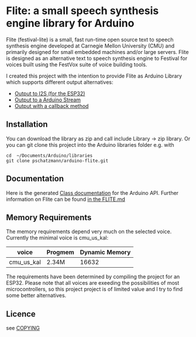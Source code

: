 # Flite: a small speech synthesis engine library for Arduino

Flite (festival-lite) is a small, fast run-time open source text to speech synthesis engine developed at Carnegie Mellon University (CMU) and primarily designed for small embedded machines and/or large servers. Flite is designed as an alternative text to speech synthesis engine to Festival for voices built using the FestVox suite of voice building tools. 

I created this project with the intention to provide Flite as Arduino Library which supports different output alternatives:

- [Output to I2S (for the ESP32)](examples/text_to_speach_i2s/text_to_speach_i2s.ino)
- [Output to a Arduino Stream](examples/text_to_speach_stream/text_to_speach_stream.ino)
- [Output with a callback method](examples/text_to_speach_callback/text_to_speach_callback.ino)

## Installation

You can download the library as zip and call include Library -> zip library. Or you can git clone this project into the Arduino libraries folder e.g. with
```
cd  ~/Documents/Arduino/libraries
git clone pschatzmann/arduino-flite.git
```

## Documentation

Here is the generated [Class documentation](https://pschatzmann.github.io/flite/doc/html/class_flite.html) for the Arduino API. 
Further information on Flite can be found [in the FLITE.md](FLITE.md)


## Memory Requirements

The memory requirements depend very much on the selected voice. Currently the minimal voice is cmu_us_kal:

| voice         | Progmem | Dynamic Memory |
|---------------|---------|----------------|
| cmu_us_kal    | 2.34M   | 16632          |  


The requirements have been determined by compiling the project for an ESP32. Please note that all voices are exeeding the possibilities of most microcontrollers, so this project project is of limited value and I try to find some better alternatives. 

## Licence

see [COPYING](COPYING)

